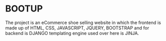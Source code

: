 # BOOTUP
The project is an eCommerce shoe selling website in which the frontend is made up of HTML, CSS, JAVASCRIPT, JQUERY, BOOTSTRAP and for backend is DJANGO templating engine used over here is JINJA.

